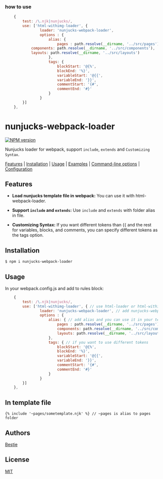 ### how to use

```js
	{
		test: /\.njk|nunjucks/,
		use: ['html-withimg-loader', {
				loader: 'nunjucks-webpack-loader',
				options : {
					alias: {
						pages : path.resolve(__dirname, '../src/pages'),
            components: path.resolve(__dirname, '../src/components'),
            layouts: path.resolve(__dirname, '../src/layouts')
					},
					tags: {
						blockStart: '@{%',
						blockEnd: '%}',
						variableStart: '@{{',
						variableEnd: '}}',
						commentStart: '{#',
						commentEnd: '#}'
					}
				}
		}]
	},
```

# nunjucks-webpack-loader
[![NPM version][npm-image]][npm-url]

Nunjucks loader for webpack, support `include`, `extends` and `Customizing Syntax`.

[Features](#features) | [Installation](#installation) | [Usage](#usage) | [Examples](#examples) | [Command-line options](#options) | [Configuration](#configuration)


## Features

 - **Load nunjucks template file in webpack:** You can use it with html-webpack-loader.

 - **Support `include` and `extends`:** Use `include` and `extends` with folder alias in file.

 - **Customizing Syntax:** If you want different tokens than {{ and the rest for variables, blocks, and comments, you can specify different tokens as the tags option.
## Installation

```bash
$ npm i nunjucks-webpack-loader
```

## Usage
In your webpack.config.js and add to rules block:
```js
    {
        test: /\.njk|nunjucks/,
        use: ['html-withimg-loader', { // use html-loader or html-withimg-loader to handle inline resource
                loader: 'nunjucks-webpack-loader', // add nunjucks-webpack-loader
                options : {
                    alias: { // add alias and you can use it in your template
                        pages : path.resolve(__dirname, '../src/pages'),
                        components: path.resolve(__dirname, '../src/components'),
                        layouts: path.resolve(__dirname, '../src/layouts')
                    },
                    tags: { // if you want to use different tokens
                        blockStart: '@{%',
                        blockEnd: '%}',
                        variableStart: '@{{',
                        variableEnd: '}}',
                        commentStart: '{#',
                        commentEnd: '#}'
                    }
                }
        }]
    },
```

## In template file

```twig
{% include '~pages/sometemplate.njk' %} // ~pages is alias to pages folder
```

## Authors

[Bestie](https://github.com/ibesty)

## License

[MIT](https://tldrlegal.com/license/mit-license)

[npm-image]: https://img.shields.io/npm/v//nunjucks-webpack-loader.svg?style=flat-square
[npm-url]: https://www.npmjs.com/package/nunjucks-webpack-loader
